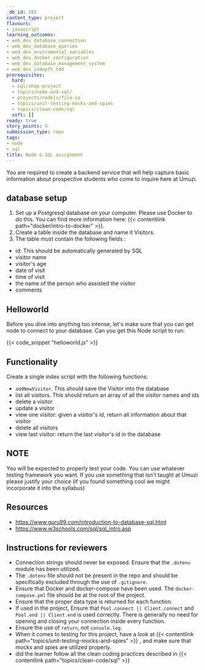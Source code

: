 ```yaml
---
_db_id: 282
content_type: project
flavours:
- javascript
learning_outcomes:
- web_dev_database_connection
- web_dev_database_queries
- wed_dev_enviromental_variables
- web_dev_docker_configuration
- web_dev_database_management_system
- web_dev_indepth_tdd
prerequisites:
  hard:
  - sql/shop-project
  - topics/node-and-sql/
  - projects/nodejs/file-io
  - topics/unit-testing-mocks-and-spies
  - topics/clean-code/sql
  soft: []
ready: true
story_points: 5
submission_type: repo
tags:
- node
- sql
title: Node & SQL assignment
---
```


You are required to create a backend service that will help capture basic information about prospective students who come to inquire here at Umuzi.

## database setup

1. Set up a Postgresql database on your computer. Please use Docker to do this. You can find more information here: {{< contentlink path="docker/intro-to-docker" >}}.
2. Create a table inside the database and name it Visitors.
3. The table must contain the following fields :

- id: This should be automatically generated by SQL
- visitor name
- visitor's age
- date of visit
- time of visit
- the name of the person who assisted the visitor
- comments

## Helloworld

Before you dive into anything too intense, let's make sure that you can get node to connect to your database. Can you get this Node script to run:

{{< code_snippet "helloworld.js" >}}

## Functionality

Create a single index script with the following functions:

- `addNewVisitor`. This should save the Visitor into the database
- list all visitors. This should return an array of all the visitor names and ids
- delete a visitor
- update a visitor
- view one visitor: given a visitor's id, return all information about that visitor
- delete all visitors
- view last visitor: return the last visitor's id in the database

## NOTE

You will be expected to properly test your code. You can use whatever testing framework you want. If you use something that isn't taught at Umuzi please justify your choice (if you found something cool we might incorporate it into the syllabus)

## Resources

- https://www.guru99.com/introduction-to-database-sql.html
- https://www.w3schools.com/sql/sql_intro.asp

## Instructions for reviewers

- Connection strings should never be exposed. Ensure that the `.dotenv` module has been utilized.
- The `.dotenv` file should not be present in the repo and should be specifically excluded through the use of `.gitignore.`
- Ensure that Docker and docker-compose have been used. The `docker-compose.yml` file should be at the root of the project.
- Ensure that the proper data type is returned for each function.
- If used in the project, Ensure that `Pool.connect || Client.connect` and `Pool.end || Client.end` is used correctly. There is generally no need for opening and closing your connection inside every function.
- Ensure the use of `return`, not `console.log`.
- When it comes to testing for this project, have a look at {{< contentlink path="topics/unit-testing-mocks-and-spies" >}} , and make sure that mocks and spies are utilized properly.
- did the learner follow all the clean coding practices described in {{< contentlink path="topics/clean-code/sql" >}}